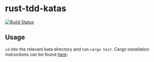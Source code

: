 rust-tdd-katas
==============

[![Build Status](https://travis-ci.org/mriehl/rust-tdd-katas.svg)](https://travis-ci.org/mriehl/rust-tdd-katas)

## Usage
`cd` into the relevant kata directory and run `cargo test`.
Cargo installation instructions can be found [here](https://github.com/rust-lang/cargo#installing-cargo).

